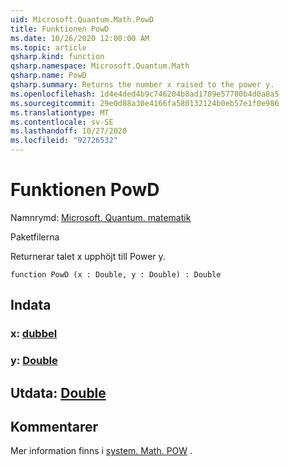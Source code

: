 ```yaml
---
uid: Microsoft.Quantum.Math.PowD
title: Funktionen PowD
ms.date: 10/26/2020 12:00:00 AM
ms.topic: article
qsharp.kind: function
qsharp.namespace: Microsoft.Quantum.Math
qsharp.name: PowD
qsharp.summary: Returns the number x raised to the power y.
ms.openlocfilehash: 1d4e4ded4b9c746204b8ad1789e57780b4d0a8a5
ms.sourcegitcommit: 29e0d88a30e4166fa580132124b0eb57e1f0e986
ms.translationtype: MT
ms.contentlocale: sv-SE
ms.lasthandoff: 10/27/2020
ms.locfileid: "92726532"
---
```

# <a name="powd-function"></a>Funktionen PowD

Namnrymd: [Microsoft. Quantum. matematik](xref:Microsoft.Quantum.Math)

Paketfilerna [](https://nuget.org/packages/)


Returnerar talet x upphöjt till Power y.

```qsharp
function PowD (x : Double, y : Double) : Double
```


## <a name="input"></a>Indata

### <a name="x--double"></a>x: [dubbel](xref:microsoft.quantum.lang-ref.double)




### <a name="y--double"></a>y: [Double](xref:microsoft.quantum.lang-ref.double)





## <a name="output--double"></a>Utdata: [Double](xref:microsoft.quantum.lang-ref.double)



## <a name="remarks"></a>Kommentarer

Mer information finns i [system. Math. POW](https://docs.microsoft.com/dotnet/api/system.math.pow) .